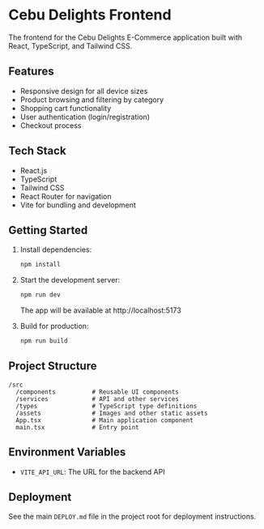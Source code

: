 # Cebu Delights Frontend

The frontend for the Cebu Delights E-Commerce application built with React, TypeScript, and Tailwind CSS.

## Features

- Responsive design for all device sizes
- Product browsing and filtering by category
- Shopping cart functionality
- User authentication (login/registration)
- Checkout process

## Tech Stack

- React.js
- TypeScript
- Tailwind CSS
- React Router for navigation
- Vite for bundling and development

## Getting Started

1. Install dependencies:
   ```bash
   npm install
   ```

2. Start the development server:
   ```bash
   npm run dev
   ```

   The app will be available at http://localhost:5173

3. Build for production:
   ```bash
   npm run build
   ```

## Project Structure

```
/src
  /components          # Reusable UI components
  /services            # API and other services
  /types               # TypeScript type definitions
  /assets              # Images and other static assets
  App.tsx              # Main application component
  main.tsx             # Entry point
```

## Environment Variables

- `VITE_API_URL`: The URL for the backend API

## Deployment

See the main `DEPLOY.md` file in the project root for deployment instructions.
